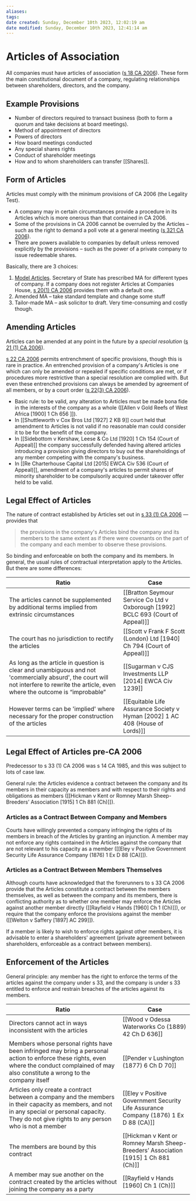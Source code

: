 ```yaml
---
aliases: 
tags: 
date created: Sunday, December 10th 2023, 12:02:19 am
date modified: Sunday, December 10th 2023, 12:41:14 am
---
```


# Articles of Association

All companies must have articles of association ([s 18 CA 2006](https://www.legislation.gov.uk/ukpga/2006/46/section/18)). These form the main constitutional document of a company, regulating relationships between shareholders, directors, and the company.

## Example Provisions

- Number of directors required to transact business (both to form a quorum and take decisions at board meetings).
- Method of appointment of directors
- Powers of directors
- How board meetings conducted
- Any special shares rights
- Conduct of shareholder meetings
- How and to whom shareholders can transfer [[Shares]].

## Form of Articles

Articles must comply with the minimum provisions of CA 2006 (the Legality Test).

- A company may in certain circumstances provide a procedure in its Articles which is more onerous than that contained in CA 2006.
- Some of the provisions in CA 2006 cannot be overruled by the Articles – such as the right to demand a poll vote at a general meeting ([s 321 CA 2006](https://www.legislation.gov.uk/ukpga/2006/46/section/321)).
- There are powers available to companies by default unless removed explicitly by the provisions – such as the power of a private company to issue redeemable shares.

Basically, there are 3 choices:

1. [Model Articles](https://www.gov.uk/government/publications/model-articles-for-private-companies-limited-by-shares/model-articles-for-private-companies-limited-by-shares). Secretary of State has prescribed MA for different types of company. If a company does not register Articles at Companies House, [s 20(1) CA 2006](https://www.legislation.gov.uk/ukpga/2006/46/section/20) provides them with a default one.
2. Amended MA – take standard template and change some stuff
3. Tailor-made MA – ask solicitor to draft. Very time-consuming and costly though.

## Amending Articles

Articles can be amended at any point in the future by a *special resolution* ([s 21 (1) CA 2006](https://www.legislation.gov.uk/ukpga/2006/46/section/21)).

[s 22 CA 2006](https://www.legislation.gov.uk/ukpga/2006/46/section/22) permits entrenchment of specific provisions, though this is rare in practice. An entrenched provision of a company's Articles is one which can only be amended or repealed if specific conditions are met, or if procedures more restrictive than a special resolution are complied with. But even these entrenched provisions can always be amended by agreement of all members, or by a court order ([s 22(3) CA 2006](https://www.legislation.gov.uk/ukpga/2006/46/section/22)).

- Basic rule: to be valid, any alteration to Articles must be made bona fide in the interests of the company as a whole ([[Allen v Gold Reefs of West Africa [1900] 1 Ch 656 ]]).
- In [[Shuttleworth v Cox Bros Ltd [1927] 2 KB 9]] court held that amendment to Articles is not valid if no reasonable man could consider it to be for the benefit of the company.
- In [[Sidebottom v Kershaw, Leese & Co Ltd [1920] 1 Ch 154 (Court of Appeal)]] the company successfully defended having altered articles introducing a provision giving directors to buy out the shareholdings of any member competing with the company's business.
- In [[Re Charterhouse Capital Ltd [2015] EWCA Civ 536 (Court of Appeal)]], amendment of a company's articles to permit shares of minority shareholder to be compulsorily acquired under takeover offer held to be valid.

## Legal Effect of Articles

The nature of contract established by Articles set out in [s 33 (1) CA 2006](https://www.legislation.gov.uk/ukpga/2006/46/section/33) — provides that

>the provisions in the company's Articles bind the company and its members to the same extent as if there were covenants on the part of the company and each member to observe these provisions.

So binding and enforceable on both the company and its members. In general, the usual rules of contractual interpretation apply to the Articles. But there are some differences:

| Ratio | Case |
| ----- | ---- |
|The articles cannot be supplemented by additional terms implied from extrinsic circumstances | [[Bratton Seymour Service Co Ltd v Oxborough [1992] BCLC 693 (Court of Appeal)]]
|The court has no jurisdiction to rectify the articles | [[Scott v Frank F Scott (London) Ltd [1940] Ch 794 (Court of Appeal)]]
|As long as the article in question is clear and unambiguous and not 'commercially absurd', the court will not interfere to rewrite the article, even where the outcome is “improbable” | [[Sugarman v CJS Investments LLP [2014] EWCA Civ 1239]]
|However terms can be 'implied' where necessary for the proper construction of the articles | [[Equitable Life Assurance Society v Hyman [2002] 1 AC 408 (House of Lords)]]

## Legal Effect of Articles pre-CA 2006

Predecessor to s 33 (1) CA 2006 was s 14 CA 1985, and this was subject to lots of case law.

General rule: the Articles evidence a contract between the company and its members in their capacity as members and with respect to their rights and obligations as members ([[Hickman v Kent or Romney Marsh Sheep-Breeders’ Association [1915] 1 Ch 881 (Ch)]]).

### Articles as a Contract Between Company and Members

Courts have willingly prevented a company infringing the rights of its members in breach of the Articles by granting an injunction. A member may not enforce any rights contained in the Articles against the company that are not relevant to his capacity as a member ([[Eley v Positive Government Security Life Assurance Company (1876) 1 Ex D 88 (CA)]]).

### Articles as a Contract Between Members Themselves

Although courts have acknowledged that the forerunners to s 33 CA 2006 provide that the Articles constitute a contract between the members themselves, as well as between the company and its members, there is conflicting authority as to whether one member may enforce the Articles against another member directly ([[Rayfield v Hands [1960] Ch 1 (Ch)]]), or require that the company enforce the provisions against the member ([[Welton v Saffery [1897] AC 299]]).

If a member is likely to wish to enforce rights against other members, it is advisable to enter a shareholders' agreement (private agreement between shareholders, enforceable as a contract between members).

## Enforcement of the Articles

General principle: any member has the right to enforce the terms of the articles against the company under s 33, and the company is under s 33 entitled to enforce and restrain breaches of the articles against its members.

| Ratio | Case |
| ----- | ---- |
|Directors cannot act in ways inconsistent with the articles | [[Wood v Odessa Waterworks Co (1889) 42 Ch D 636]]
|Members whose personal rights have been infringed may bring a personal action to enforce these rights, even where the conduct complained of may also constitute a wrong to the company itself | [[Pender v Lushington (1877) 6 Ch D 70]]
|Articles only create a contract between a company and the members in their capacity as members, and not in any special or personal capacity. They do not give rights to any person who is not a member | [[Eley v Positive Government Security Life Assurance Company (1876) 1 Ex D 88 (CA)]]
|The members are bound by this contract | [[Hickman v Kent or Romney Marsh Sheep-Breeders’ Association [1915] 1 Ch 881 (Ch)]]
|A member may sue another on the contract created by the articles without joining the company as a party | [[Rayfield v Hands [1960] Ch 1 (Ch)]]
